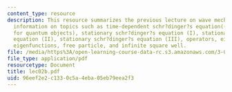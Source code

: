 ```yaml
---
content_type: resource
description: This resource summarizes the previous lecture on wave mechanics and provides
  information on topics such as time-dependent schr?dinger?s equation((Newton?s 2ndlaw
  for quantum objects), stationary schr?dinger?s equation (I), stationary schr?dinger?s
  equation (II), stationary schr?dinger?s equation (III), operators, eigenvalues,
  eigenfunctions, free particle, and infinite square well.
file: /media/https%3A/open-learning-course-data-rc.s3.amazonaws.com/3-012-fundamentals-of-materials-science-fall-2005/96eef2e2c1330c5a4eba05eb79eea2f3_lec02b.pdf
file_type: application/pdf
resourcetype: Document
title: lec02b.pdf
uid: 96eef2e2-c133-0c5a-4eba-05eb79eea2f3
---
```

